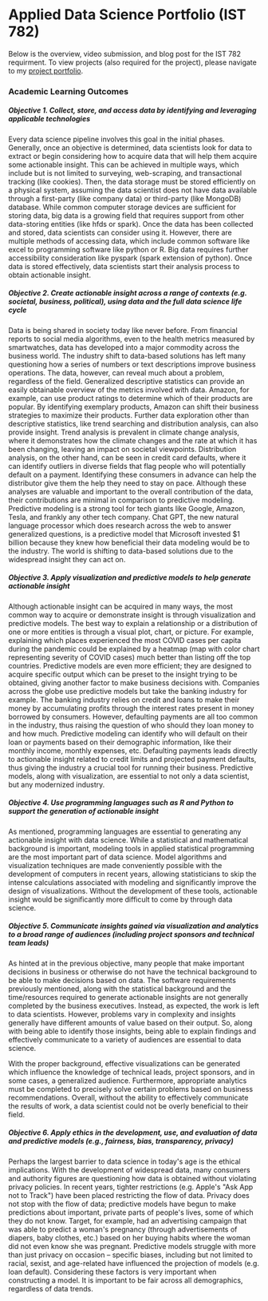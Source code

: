 <h1>Applied Data Science Portfolio (IST 782)</h1>

Below is the overview, video submission, and blog post for the IST 782 requirment. To view projects (also required for the project), please navigate to my [project portfolio](https://github.com/kharmer9/).

<h3>Academic Learning Outcomes</h3>

<h5><i>Objective 1.  Collect, store, and access data by identifying and leveraging applicable technologies</i></h5>

Every data science pipeline involves this goal in the initial phases. Generally, once an objective is determined, data scientists look for data to extract or begin considering how to acquire data that will help them acquire some actionable insight. This can be achieved in multiple ways, which include but is not limited to surveying, web-scraping, and transactional tracking (like cookies). Then, the data storage must be stored efficiently on a physical system, assuming the data scientist does not have data available through a first-party (like company data) or third-party (like MongoDB) database. While common computer storage devices are sufficient for storing data, big data is a growing field that requires support from other data-storing entities (like hfds or spark). Once the data has been collected and stored, data scientists can consider using it. However, there are multiple methods of accessing data, which include common software like excel to programming software like python or R. Big data requires further accessibility consideration like pyspark (spark extension of python). Once data is stored effectively, data scientists start their analysis process to obtain actionable insight.

<h5><i>Objective 2.	Create actionable insight across a range of contexts (e.g. societal, business, political), using data and the full data science life cycle</i></h5>

Data is being shared in society today like never before. From financial reports to social media algorithms, even to the health metrics measured by smartwatches, data has developed into a major commodity across the business world. The industry shift to data-based solutions has left many questioning how a series of numbers or text descriptions improve business operations. The data, however, can reveal much about a problem, regardless of the field. Generalized descriptive statistics can provide an easily obtainable overview of the metrics involved with data. Amazon, for example, can use product ratings to determine which of their products are popular. By identifying exemplary products, Amazon can shift their business strategies to maximize their products. Further data exploration other than descriptive statistics, like trend searching and distribution analysis, can also provide insight. Trend analysis is prevalent in climate change analysis, where it demonstrates how the climate changes and the rate at which it has been changing, leaving an impact on societal viewpoints. Distribution analysis, on the other hand, can be seen in credit card defaults, where it can identify outliers in diverse fields that flag people who will potentially default on a payment. Identifying these consumers in advance can help the distributor give them the help they need to stay on pace. Although these analyses are valuable and important to the overall contribution of the data, their contributions are minimal in comparison to predictive modeling. Predictive modeling is a strong tool for tech giants like Google, Amazon, Tesla, and frankly any other tech company. Chat GPT, the new natural language processor which does research across the web to answer generalized questions, is a predictive model that Microsoft invested $1 billion because they knew how beneficial their data modeling would be to the industry. The world is shifting to data-based solutions due to the widespread insight they can act on.

<h5><i>Objective 3.	Apply visualization and predictive models to help generate actionable insight</i></h5>

Although actionable insight can be acquired in many ways, the most common way to acquire or demonstrate insight is through visualization and predictive models. The best way to explain a relationship or a distribution of one or more entities is through a visual plot, chart, or picture. For example, explaining which places experienced the most COVID cases per capita during the pandemic could be explained by a heatmap (map with color chart representing severity of COVID cases) much better than listing off the top countries. Predictive models are even more efficient; they are designed to acquire specific output which can be preset to the insight trying to be obtained, giving another factor to make business decisions with. Companies across the globe use predictive models but take the banking industry for example. The banking industry relies on credit and loans to make their money by accumulating profits through the interest rates present in money borrowed by consumers. However, defaulting payments are all too common in the industry, thus raising the question of who should they loan money to and how much. Predictive modeling can identify who will default on their loan or payments based on their demographic information, like their monthly income, monthly expenses, etc. Defaulting payments leads directly to actionable insight related to credit limits and projected payment defaults, thus giving the industry a crucial tool for running their business. Predictive models, along with visualization, are essential to not only a data scientist, but any modernized industry.

<h5><i>Objective 4.	Use programming languages such as R and Python to support the generation of actionable insight</i></h5>

As mentioned, programming languages are essential to generating any actionable insight with data science. While a statistical and mathematical background is important, modeling tools in applied statistical programming are the most important part of data science. Model algorithms and visualization techniques are made conveniently possible with the development of computers in recent years, allowing statisticians to skip the intense calculations associated with modeling and significantly improve the design of visualizations. Without the development of these tools, actionable insight would be significantly more difficult to come by through data science.

<h5><i>Objective 5.	Communicate insights gained via visualization and analytics to a broad range of audiences (including project sponsors and technical team leads)</i></h5>
  
As hinted at in the previous objective, many people that make important decisions in business or otherwise do not have the technical background to be able to make decisions based on data. The software requirements previously mentioned, along with the statistical background and the time/resources required to generate actionable insights are not generally completed by the business executives. Instead, as expected, the work is left to data scientists. However, problems vary in complexity and insights generally have different amounts of value based on their output. So, along with being able to identify those insights, being able to explain findings and effectively communicate to a variety of audiences are essential to data science.

With the proper background, effective visualizations can be generated which influence the knowledge of technical leads, project sponsors, and in some cases, a generalized audience. Furthermore, appropriate analytics must be completed to precisely solve certain problems based on business recommendations. Overall, without the ability to effectively communicate the results of work, a data scientist could not be overly beneficial to their field.

<h5><i>Objective 6.	Apply ethics in the development, use, and evaluation of data and predictive models (e.g., fairness, bias, transparency, privacy)</i></h5>
  
Perhaps the largest barrier to data science in today's age is the ethical implications. With the development of widespread data, many consumers and authority figures are questioning how data is obtained without violating privacy policies. In recent years, tighter restrictions (e.g. Apple's "Ask App not to Track") have been placed restricting the flow of data. Privacy does not stop with the flow of data; predictive models have begun to make predictions about important, private parts of people's lives, some of which they do not know. Target, for example, had an advertising campaign that was able to predict a woman's pregnancy (through advertisements of diapers, baby clothes, etc.) based on her buying habits where the woman did not even know she was pregnant. Predictive models struggle with more than just privacy on occasion – specific biases, including but not limited to racial, sexist, and age-related have influenced the projection of models (e.g. loan default). Considering these factors is very important when constructing a model. It is important to be fair across all demographics, regardless of data trends.
